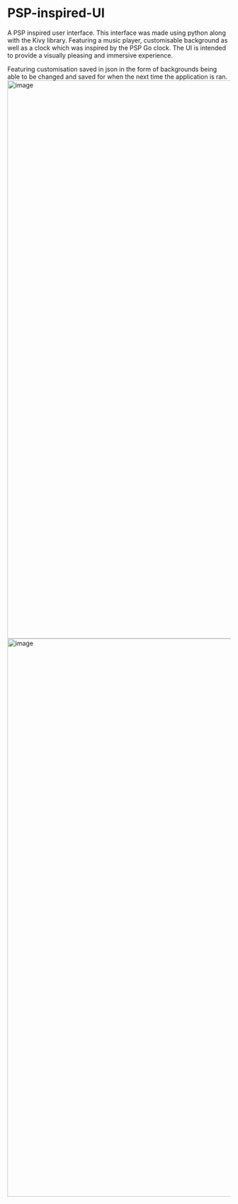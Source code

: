 # PSP-inspired-UI
A PSP inspired user interface. This interface was made using python along with the Kivy library. Featuring a music player, customisable background as well as a clock which was inspired by the PSP Go clock. The UI is intended to provide a visually pleasing and immersive experience.

Featuring customisation saved in json in the form of backgrounds being able to be changed and saved for when the next time the application is ran.
<img width="1606" height="1258" alt="image" src="https://github.com/user-attachments/assets/4b82ea41-7ef7-489b-8bc8-e4291b1770eb" /> 
<img width="1606" height="1258" alt="image" src="https://github.com/user-attachments/assets/c2a24d6a-a2f0-4c70-b3b3-852f47601972" />


